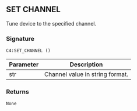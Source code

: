 ## SET CHANNEL

Tune device to the specified channel.


### Signature

`C4:SET_CHANNEL ()`


| Parameter | Description |
| --- | --- |
| str | Channel value in string format. |


### Returns

`None`
